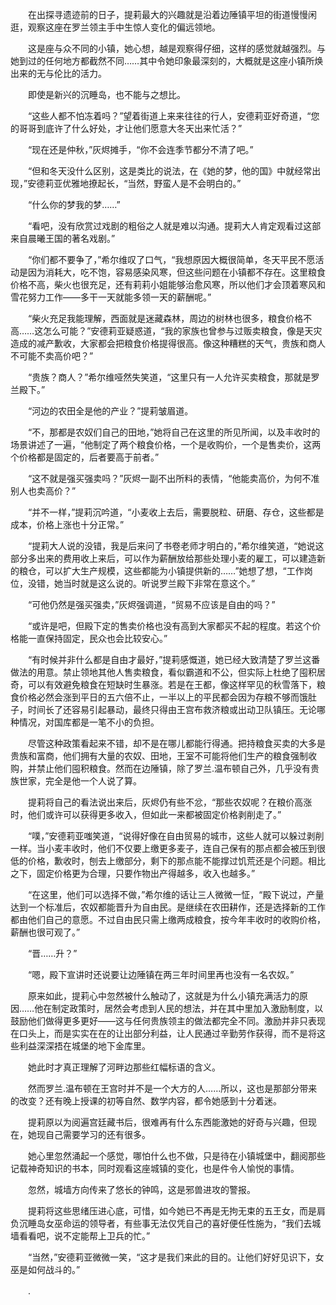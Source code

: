 　　在出探寻遗迹前的日子，提莉最大的兴趣就是沿着边陲镇平坦的街道慢慢闲逛，观察这座在罗兰领主手中生惊人变化的偏远领地。

　　这是座与众不同的小镇，她心想，越是观察得仔细，这样的感觉就越强烈。与她到过的任何地方都截然不同……其中令她印象最深刻的，大概就是这座小镇所焕出来的无与伦比的活力。

　　即使是新兴的沉睡岛，也不能与之想比。

　　“这些人都不怕冻着吗？”望着街道上来来往往的行人，安德莉亚好奇道，“您的哥哥到底许了什么好处，才让他们愿意大冬天出来忙活？”

　　“现在还是仲秋，”灰烬摊手，“你不会连季节都分不清了吧。”

　　“但和冬天没什么区别，这是类比的说法，在《她的梦，他的国》中就经常出现，”安德莉亚优雅地撩起长，“当然，野蛮人是不会明白的。”

　　“什么你的梦我的梦……”

　　“看吧，没有欣赏过戏剧的粗俗之人就是难以沟通。提莉大人肯定观看过这部来自晨曦王国的著名戏剧。”

　　“你们都不要争了，”希尔维叹了口气，“我想原因大概很简单，冬天平民不愿活动是因为消耗大，吃不饱，容易感染风寒，但这些问题在小镇都不存在。这里粮食价格不高，柴火也很充足，还有莉莉小姐能够治愈风寒，所以他们才会顶着寒风和雪花努力工作——多干一天就能多领一天的薪酬呢。”

　　“柴火充足我能理解，西面就是迷藏森林，周边的树林也很多，粮食价格不高……这怎么可能？”安德莉亚疑惑道，“我的家族也曾参与过贩卖粮食，像是天灾造成的减产歉收，大家都会把粮食价格提得很高。像这种糟糕的天气，贵族和商人不可能不卖高价吧？”

　　“贵族？商人？”希尔维哑然失笑道，“这里只有一人允许买卖粮食，那就是罗兰殿下。”

　　“河边的农田全是他的产业？”提莉皱眉道。

　　“不，那都是农奴们自己的田地，”她将自己在这里的所见所闻，以及丰收时的场景讲述了一遍，“他制定了两个粮食价格，一个是收购价，一个是售卖价，这两个价格都是固定的，后者要高于前者。”

　　“这不就是强买强卖吗？”灰烬一副不出所料的表情，“他能卖高价，为何不准别人也卖高价？”

　　“并不一样，”提莉沉吟道，“小麦收上去后，需要脱粒、研磨、存仓，这些都是成本，价格上涨也十分正常。”

　　“提莉大人说的没错，我是后来问了书卷老师才明白的，”希尔维笑道，“她说这部分多出来的费用收上来后，可以作为薪酬放给那些处理小麦的雇工，可以建造新的粮仓，可以扩大生产规模，这些都能为小镇提供新的……”她想了想，“工作岗位，没错，她当时就是这么说的。听说罗兰殿下非常在意这个。”

　　“可他仍然是强买强卖，”灰烬强调道，“贸易不应该是自由的吗？”

　　“或许是吧，但殿下定的售卖价格也没有高到大家都买不起的程度。若这个价格能一直保持固定，民众也会比较安心。”

　　“有时候并非什么都是自由才最好，”提莉感慨道，她已经大致清楚了罗兰这番做法的用意。禁止领地其他人售卖粮食，看似霸道和不公，但实际上杜绝了囤积居奇，可以有效避免粮食在短缺时生暴涨。若是在王都，像这样罕见的秋雪落下，粮食价格必然会涨到平日的五六倍不止，一半以上的平民都会因为存粮不够而饿肚子，时间长了还容易引起暴动，最终只得由王宫布救济粮或出动卫队镇压。无论哪种情况，对国库都是一笔不小的负担。

　　尽管这种政策看起来不错，却不是在哪儿都能行得通。把持粮食买卖的大多是贵族和富商，他们拥有大量的农奴、田地，王室不可能将他们生产的粮食强制收购，并禁止他们囤积粮食。然而在边陲镇，除了罗兰.温布顿自己外，几乎没有贵族世家，完全是他一个人说了算。

　　提莉将自己的看法说出来后，灰烬仍有些不忿，“那些农奴呢？在粮价高涨时，他们或许可以获得更多收入，但如此一来都被固定价格剥削走了。”

　　“噗，”安德莉亚嗤笑道，“说得好像在自由贸易的城市，这些人就可以躲过剥削一样。当小麦丰收时，他们不仅要上缴更多麦子，连自己保有的那点都会被压到很低的价格，歉收时，刨去上缴部分，剩下的那点能不能撑过饥荒还是个问题。相比之下，固定价格更为合理，只要作物出产得越多，收入也越多。”

　　“在这里，他们可以选择不做，”希尔维的话让三人微微一怔，“殿下说过，产量达到一个标准后，农奴都能晋升为自由民。是继续在农田耕作，还是选择新的工作都由他们自己的意愿。不过自由民只需上缴两成粮食，按今年丰收时的收购价格，薪酬也很可观了。”

　　“晋……升？”

　　“嗯，殿下宣讲时还说要让边陲镇在两三年时间里再也没有一名农奴。”

　　原来如此，提莉心中忽然被什么触动了，这就是为什么小镇充满活力的原因……他在制定政策时，居然会考虑到人民的想法，并在其中里加入激励制度，以鼓励他们做得更多更好——这与任何贵族领主的做法都完全不同。激励并非只表现在口头上，而是实实在在的让出部分利益，让人民通过辛勤劳作获得，而不是将这些利益深深捂在城堡的地下金库里。

　　她此时才真正理解了河畔边那些红幅标语的含义。

　　然而罗兰.温布顿在王宫时并不是一个大方的人……所以，这也是那部分带来的改变？还有晚上授课的初等自然、数学内容，都令她感到十分着迷。

　　提莉原以为阅遍宫廷藏书后，很难再有什么东西能激她的好奇与兴趣，但现在，她现自己需要学习的还有很多。

　　她心里忽然涌起一个感觉，哪怕什么也不做，只是待在小镇城堡中，翻阅那些记载神奇知识的书本，同时观看这座城镇的变化，也是件令人愉悦的事情。

　　忽然，城墙方向传来了悠长的钟鸣，这是邪兽进攻的警报。

　　提莉将这些思绪压进心底，可惜，如今她已不再是无拘无束的五王女，而是肩负沉睡岛女巫命运的领导者，有些事无法仅凭自己的喜好便任性施为，“我们去城墙看看吧，说不定能帮上卫兵的忙。”

　　“当然，”安德莉亚微微一笑，“这才是我们来此的目的。让他们好好见识下，女巫是如何战斗的。”

　　.
